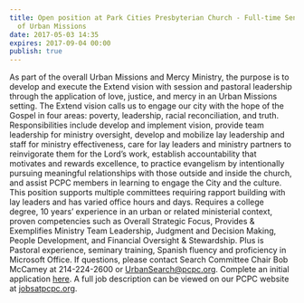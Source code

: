```yaml
---
title: Open position at Park Cities Presbyterian Church - Full-time Senior Director
  of Urban Missions
date: 2017-05-03 14:35
expires: 2017-09-04 00:00
publish: true
---
```



As part of the overall Urban Missions and Mercy Ministry, the purpose is to develop and execute the Extend vision with session and pastoral leadership through the application of love, justice, and mercy in an Urban Missions setting. The Extend vision calls us to engage our city with the hope of the Gospel in four areas: poverty, leadership, racial reconciliation, and truth. Responsibilities include develop and implement vision, provide team leadership for ministry oversight, develop and mobilize lay leadership and staff for ministry effectiveness, care for lay leaders and ministry partners to reinvigorate them for the Lord’s work, establish accountability that motivates and rewards excellence, to practice evangelism by intentionally pursuing meaningful relationships with those outside and inside the church, and assist PCPC members in learning to engage the City and the culture. This position supports multiple committees requiring rapport building with lay leaders and has varied office hours and days. Requires a college degree, 10 years’ experience in an urban or related ministerial context, proven competencies such as Overall Strategic Focus, Provides & Exemplifies Ministry Team Leadership, Judgment and Decision Making, People Development, and Financial Oversight & Stewardship. Plus is Pastoral experience, seminary training, Spanish fluency and proficiency in Microsoft Office. If questions, please contact Search Committee Chair Bob McCamey at 214-224-2600 or UrbanSearch@pcpc.org. Complete an initial application [here](https://pcpc.formstack.com/forms/application_for_director_of_urban_ministries). A full job description can be viewed on our PCPC website at [jobsatpcpc.org](https://jobsatpcpc.org).
